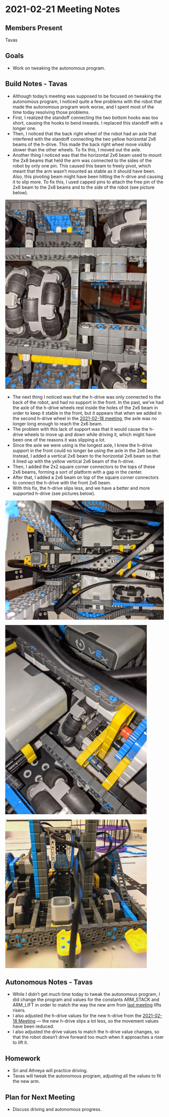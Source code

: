 # 2021-02-21 Meeting Notes

## Members Present  
Tavas
  
## Goals  
- Work on tweaking the autonomous program.

## Build Notes - Tavas

- Although today’s meeting was supposed to be focused on tweaking the autonomous program, I noticed quite a few problems with the robot that made the autonomous program work worse, and I spent most of the time today resolving those problems.
- First, I realized the standoff connecting the two bottom hooks was too short, causing the hooks to bend inwards. I replaced this standoff with a longer one.
- Then, I noticed that the back right wheel of the robot had an axle that interfered with the standoff connecting the two yellow horizontal 2x6 beams of the h-drive. This made the back right wheel move visibly slower than the other wheels. To fix this, I moved out the axle.
- Another thing I noticed was that the horizontal 2x6 beam used to mount the 2x8 beams that held the arm was connected to the sides of the robot by only one pin. This caused this beam to freely pivot, which meant that the arm wasn’t mounted as stable as it should have been. Also, this pivoting beam might have been hitting the h-drive and causing it to slip more. To fix this, I used capped pins to attach the free pin of the 2x6 beam to the 2x8 beams and to the side of the robot (see picture below).

![H-Drive Pivot Beam](../img/2021-02-21-pivot-beam.jpg)

- The next thing I noticed was that the h-drive was only connected to the back of the robot, and had no support in the front. In the past, we’ve had the axle of the h-drive wheels rest inside the holes of the 2x6 beam in order to keep it stable in the front, but it appears that when we added in the second h-drive wheel in the [2021-02-18 meeting](2021-02-18%20Meeting%20Notes.md), the axle was no longer long enough to reach the 2x6 beam.
- The problem with this lack of support was that it would cause the h-drive wheels to move up and down while driving it, which might have been one of the reasons it was slipping a lot.
- Since the axle we were using is the longest axle, I knew the h-drive support in the front could no longer be using the axle in the 2x6 beam. Instead, I added a vertical 2x6 beam to the horizontal 2x6 beam so that it lined up with the yellow vertical 2x6 beam of the h-drive.
- Then, I added the 2x2 square corner connectors to the tops of these 2x6 beams, forming a sort of platform with a gap in the center.
- After that, I added a 2x6 beam on top of the square corner connectors to connect the h-drive with the front 2x6 beam.
- With this fix, the h-drive slips less, and we have a better and more supported h-drive (see pictures below).

![H-Drive Support](../img/2021-02-21-support-1.jpg)

![H-Drive Support 2](../img/2021-02-21-support-2.jpg)

![H-Drive Support 3](../img/2021-02-21-support-3.jpg)

## Autonomous Notes - Tavas

- While I didn’t get much time today to tweak the autonomous program, I did change the program and values for the constants ARM_STACK and ARM_LIFT in order to match the way the new arm from [last meeting](2021-02-20%20Meeting%20Notes.md) lifts risers.
- I also adjusted the h-drive values for the new h-drive from the [2021-02-18 Meeting](2021-02-18%20Meeting%20Notes.md) — the new h-drive slips a lot less, so the movement values have been reduced.
- I also adjusted the drive values to match the h-drive value changes, so that the robot doesn’t drive forward too much when it approaches a riser to lift it.

## Homework  
- Sri and Athreya will practice driving.
- Tavas will tweak the autonomous program, adjusting all the values to fit the new arm.

## Plan for Next Meeting  
- Discuss driving and autonomous progress.

